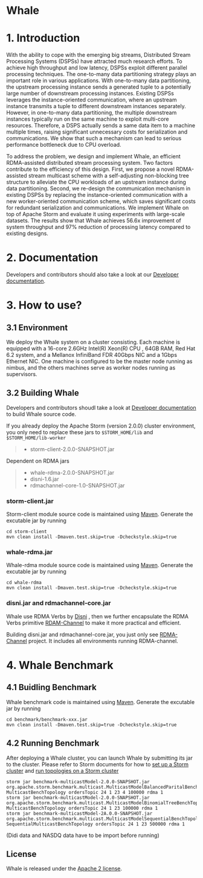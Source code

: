 # Whale

# 1. Introduction
With the ability to cope with the emerging big streams, Distributed Stream Processing Systems (DSPSs) have attracted much research efforts. 
To achieve high throughput and low latency, DSPSs exploit different parallel processing techniques. 
The one-to-many data partitioning strategy plays an important role in various applications. 
With one-to-many data partitioning, the upstream processing instance sends a generated tuple to a potentially large number of downstream processing instances. 
Existing DSPSs leverages the instance-oriented communication, where an upstream instance transmits a tuple to different downstream instances separately. 
However, in one-to-many data partitioning, the multiple downstream instances typically run on the same machine to exploit multi-core resources. 
Therefore,  a DSPS actually sends a same data item to a machine multiple times, raising significant unnecessary costs for serialization and communications. 
We show that such a mechanism can lead to serious performance bottleneck due to CPU overload. 

To address the problem, we design and implement Whale, an efficient RDMA-assisted distributed stream processing system. 
Two factors contribute to the efficiency of this design. 
First, we propose a novel RDMA-assisted stream multicast scheme with a self-adjusting non-blocking tree structure to alleviate the CPU workloads of an upstream instance during data partitioning. 
Second, we re-design the communication mechanism in existing DSPSs by replacing the instance-oriented communication with a new worker-oriented communication scheme, which saves significant costs for redundant serialization and communications. 
We implement Whale on top of Apache Storm and evaluate it using experiments with large-scale datasets. The results show that Whale achieves 56.6x improvement of system throughput and 97% reduction of processing latency compared to existing designs.

# 2. Documentation
Developers and contributors should also take a look at our [Developer documentation](DEVELOPER.md).

# 3. How to use?
## 3.1 Environment
We deploy the Whale system on a cluster consisting. Each machine is equipped with a 16-core 2.6GHz Intel(R) Xeon(R) CPU , 64GB RAM, 
Red Hat 6.2 system, and a Mellanox InfiniBand FDR 40Gbps NIC and a 1Gbps Ethernet NIC. One machine is configured to be the master node running as nimbus, and the others machines serve as worker nodes running as supervisors.

## 3.2 Building Whale
Developers and contributors shoudl take a look at [Developer documentation](DEVELOPER.md) to build Whale source code.

If you already deploy the Apache Storm (version 2.0.0) cluster environment, you only need to replace these jars to `$STORM_HOME/lib` and `$STORM_HOME/lib-worker`
> * storm-client-2.0.0-SNAPSHOT.jar

Dependent on RDMA jars
> * whale-rdma-2.0.0-SNAPSHOT.jar
> * disni-1.6.jar
> * rdmachannel-core-1.0-SNAPSHOT.jar

### storm-client.jar
Storm-client module source code is maintained using [Maven](http://maven.apache.org/). Generate the excutable jar by running
```
cd storm-client
mvn clean install -Dmaven.test.skip=true -Dcheckstyle.skip=true
```

### whale-rdma.jar
Whale-rdma module source code is maintained using [Maven](http://maven.apache.org/). Generate the excutable jar by running
```
cd whale-rdma
mvn clean install -Dmaven.test.skip=true -Dcheckstyle.skip=true
```

### disni.jar and rdmachannel-core.jar
Whale use RDMA Verbs by [Disni](https://github.com/zrlio/disni) , then we further encapsulate the RDMA Verbs primitive [RDAM-Channel](https://github.com/Whale-Storm/RdmaChannel) to make it more practical and efficient.

Building disni.jar and rdmachannel-core.jar, you just only see [RDMA-Channel](https://github.com/Whale-Storm/RdmaChannel) project. It includes all environments running RDMA-channel.

# 4. Whale Benchmark
## 4.1 Buidling Benchmark
Whale benchmark code is maintained using [Maven](http://maven.apache.org/). Generate the excutable jar by running
```
cd benchmark/benchmark-xxx.jar
mvn clean install -Dmaven.test.skip=true -Dcheckstyle.skip=true
```

## 4.2 Running Benchmark
After deploying a Whale cluster, you can launch Whale by submitting its jar to the cluster. Please refer to Storm documents for how to
[set up a Storm cluster](https://storm.apache.org/documentation/Setting-up-a-Storm-cluster.html) and [run topologies on a Storm cluster](https://storm.apache.org/documentation/Running-topologies-on-a-production-cluster.ht)

``` shell
storm jar benchmark-multicastModel-2.0.0-SNAPSHOT.jar org.apache.storm.benchmark.multicast.MulticastModelBalancedParitalBenchTopology MulticastBenchTopology ordersTopic 24 1 23 4 100000 rdma 1
storm jar benchmark-multicastModel-2.0.0-SNAPSHOT.jar org.apache.storm.benchmark.multicast.MulticastModelBinomialTreeBenchTopology MulticastBenchTopology ordersTopic 24 1 23 100000 rdma 1
storm jar benchmark-multicastModel-2A.0.0-SNAPSHOT.jar org.apache.storm.benchmark.multicast.MulticastModelSequentialBenchTopology SequentialMulticastBenchTopology ordersTopic 24 1 23 500000 rdma 1
```

(Didi data and NASDQ data have to be import before running)
## License
Whale is released under the [Apache 2 license](http://www.apache.org/licenses/LICENSE-2.0.html).
